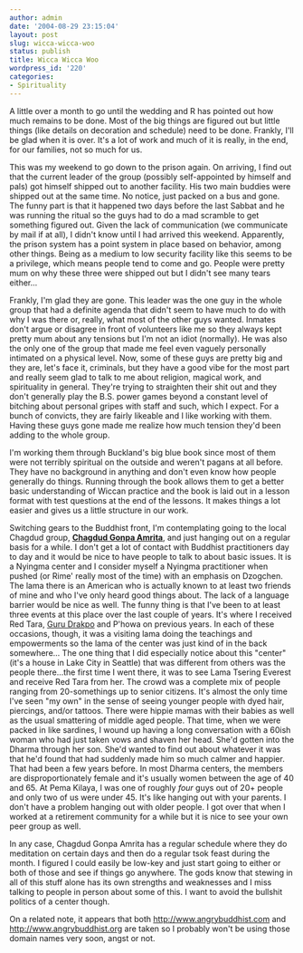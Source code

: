 ```yaml
---
author: admin
date: '2004-08-29 23:15:04'
layout: post
slug: wicca-wicca-woo
status: publish
title: Wicca Wicca Woo
wordpress_id: '220'
categories:
- Spirituality
---
```

A little over a month to go until the wedding and R has pointed out how much remains to be done. Most of the big things are figured out but little things (like details on decoration and schedule) need to be done. Frankly, I'll be glad when it is over. It's a lot of work and much of it is really, in the end, for our families, not so much for us.

This was my weekend to go down to the prison again. On arriving, I find out that the current leader of the group (possibly self-appointed by himself and pals) got himself shipped out to another facility. His two main buddies were shipped out at the same time. No notice, just packed on a bus and gone. The funny part is that it happened two days before the last Sabbat and he was running the ritual so the guys had to do a mad scramble to get something figured out. Given the lack of communication (we communicate by mail if at all), I didn't know until I had arrived this weekend. Apparently, the prison system has a point system in place based on behavior, among other things. Being as a medium to low security facility like this seems to be a privilege, which means people tend to come and go. People were pretty mum on why these three were shipped out but I didn't see many tears either...

Frankly, I'm glad they are gone. This leader was the one guy in the whole group that had a definite agenda that didn't seem to have much to do with why I was there or, really, what most of the other guys wanted. Inmates don't argue or disagree in front of volunteers like me so they always kept pretty mum about any tensions but I'm not an idiot (normally). He was also the only one of the group that made me feel even vaguely personally intimated on a physical level. Now, some of these guys are pretty big and they are, let's face it, criminals, but they have a good vibe for the most part and really seem glad to talk to me about religion, magical work, and spirituality in general. They're trying to straighten their shit out and they don't generally play the B.S. power games beyond a constant level of bitching about personal gripes with staff and such, which I expect. For a bunch of convicts, they are fairly likeable and I like working with them. Having these guys gone made me realize how much tension they'd been adding to the whole group.

I'm working them through Buckland's big blue book since most of them were not terribly spiritual on the outside and weren't pagans at all before. They have no background in anything and don't even know how people generally do things. Running through the book allows them to get a better basic understanding of Wiccan practice and the book is laid out in a lesson format with test questions at the end of the lessons. It makes things a lot easier and gives us a little structure in our work.

Switching gears to the Buddhist front, I'm contemplating going to the local Chagdud group, <strong><a href="http://www.cmc.net/~amrita/">Chagdud Gonpa Amrita</a></strong>, and just hanging out on a regular basis for a while. I don't get a lot of contact with Buddhist practitioners day to day and it would be nice to have people to talk to about basic issues. It is a Nyingma center and I consider myself a Nyingma practitioner when pushed (or Rime' really most of the time) with an emphasis on Dzogchen. The lama there is an American who is actually known to at least two friends of mine and who I've only heard good things about. The lack of a language barrier would be nice as well. The funny thing is that I've been to at least three events at this place over the last couple of years. It's where I received Red Tara, <a href="http://www.thangka.ru/history/he_padmadsat_7.html">Guru Drakpo</a> and P'howa on previous years. In each of these occasions, though, it was a visiting lama doing the teachings and empowerments so the lama of the center was just kind of in the back somewhere... The one thing that I did especially notice about this "center" (it's a house in Lake City in Seattle) that was different from others was the people there...the first time I went there, it was to see Lama Tsering Everest and receive Red Tara from her. The crowd was a complete mix of people ranging from 20-somethings up to senior citizens. It's almost the only time I've seen "my own" in the sense of seeing younger people with dyed hair, piercings, and/or tattoos. There were hippie mamas with their babies as well as the usual smattering of middle aged people. That time, when we were packed in like sardines, I wound up having a long conversation with a 60ish woman who had just taken vows and shaven her head. She'd gotten into the Dharma through her son. She'd wanted to find out about whatever it was that he'd found that had suddenly made him so much calmer and happier. That had been a few years before. In most Dharma centers, the members are disproportionately female and it's usually women between the age of 40 and 65. At Pema Kilaya, I was one of roughly <em>four</em> guys out of 20+ people and only two of us were under 45. It's like hanging out with your parents. I don't have a problem hanging out with older people. I got over that when I worked at a retirement community for a while but it is nice to see your own peer group as well.

In any case, Chagdud Gonpa Amrita has a regular schedule where they do meditation on certain days and then do a regular tsok feast during the month. I figured I could easily be low-key and just start going to either or both of those and see if things go anywhere. The gods know that stewing in all of this stuff alone has its own strengths and weaknesses and I miss talking to people in person about some of this. I want to avoid the bullshit politics of a center though.

On a related note, it appears that both <a href="http://www.angrybuddhist.com">http://www.angrybuddhist.com</a> and <a href="http://www.angrybuddhist.org">http://www.angrybuddhist.org</a> are taken so I probably won't be using those domain names very soon, angst or not.
